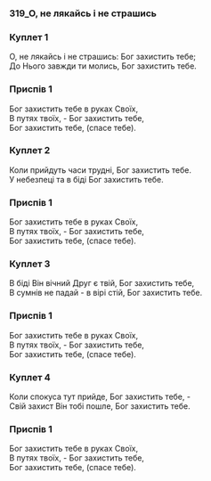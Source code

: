 ### 319_О, не лякайсь і не страшись
### Куплет 1
О, не лякайсь і не страшись: Бог захистить тебе; <br/>До Нього завжди ти молись, Бог захистить тебе.
### Приспів 1
Бог захистить тебе в руках Своїх, <br/>В путях твоїх, - Бог захистить тебе, <br/>Бог захистить тебе, (спасе тебе).
### Куплет 2
Коли прийдуть часи трудні, Бог захистить тебе. <br/>У небезпеці та в біді Бог захистить тебе.
### Приспів 1
Бог захистить тебе в руках Своїх, <br/>В путях твоїх, - Бог захистить тебе, <br/>Бог захистить тебе, (спасе тебе).
### Куплет 3
В біді Він вічний Друг є твій, Бог захистить тебе, <br/>В сумнів не падай - в вірі стій, Бог захистить тебе.
### Приспів 1
Бог захистить тебе в руках Своїх, <br/>В путях твоїх, - Бог захистить тебе, <br/>Бог захистить тебе, (спасе тебе).
### Куплет 4
Коли спокуса тут прийде, Бог захистить тебе, -<br/>Свій захист Він тобі пошле, Бог захистить тебе.
### Приспів 1
Бог захистить тебе в руках Своїх, <br/>В путях твоїх, - Бог захистить тебе, <br/>Бог захистить тебе, (спасе тебе).
